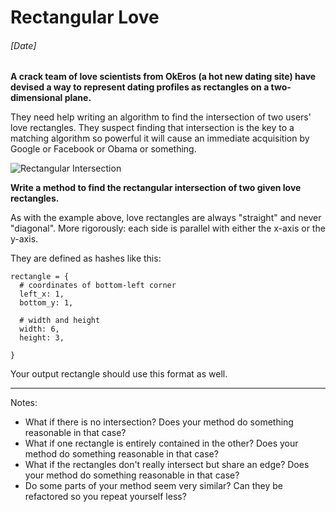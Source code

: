 # Rectangular Love
###### [Date]

**A crack team of love scientists from OkEros (a hot new dating site) have devised a way to represent dating profiles as rectangles on a two-dimensional plane.**

They need help writing an algorithm to find the intersection of two users' love rectangles. They suspect finding that intersection is the key to a matching algorithm so powerful it will cause an immediate acquisition by Google or Facebook or Obama or something.

![Rectangular Intersection](https://www.interviewcake.com/images/svgs/rectangular_love__it_must_be_love.svg?bust=188)

**Write a method to find the rectangular intersection of two given love rectangles.**

As with the example above, love rectangles are always "straight" and never "diagonal". More rigorously: each side is parallel with either the x-axis or the y-axis.

They are defined as hashes like this:
```
rectangle = {
  # coordinates of bottom-left corner
  left_x: 1,
  bottom_y: 1,

  # width and height
  width: 6,
  height: 3,

}
```

Your output rectangle should use this format as well.

---

Notes:
* What if there is no intersection? Does your method do something reasonable in that case?
* What if one rectangle is entirely contained in the other? Does your method do something reasonable in that case?
* What if the rectangles don't really intersect but share an edge? Does your method do something reasonable in that case?
* Do some parts of your method seem very similar? Can they be refactored so you repeat yourself less?

